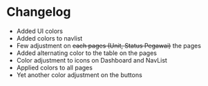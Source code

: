 # Changelog
- Added UI colors
- Added colors to navlist
- Few adjustment on ~~each pages (Unit, Status Pegawai)~~ the pages
- Added alternating color to the table on the pages
- Color adjustment to icons on Dashboard and NavList
- Applied colors to all pages
- Yet another color adjustment on the buttons
